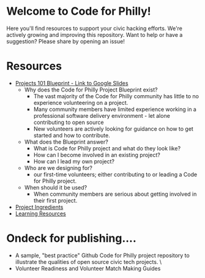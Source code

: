# Welcome to Code for Philly!
Here you'll find resources to support your civic hacking efforts. We're actively growing and improving this repository. Want to help or have a suggestion? Please share by opening an issue!

# Resources
- [Projects 101 Blueprint - Link to Google Slides](https://docs.google.com/a/codeforphilly.org/presentation/d/1d7zazkSMwshShctmlLavJHFl9EQVUxavuwTaaudGEZ8/edit?usp=sharing)
  - Why does the Code for Philly Project Blueprint exist?
    - The vast majority of the Code for Philly community has little to no experience volunteering on a project. 
     - Many community members have limited experience working in a professional software delivery environment - let alone contributing to open source 
    - New volunteers are actively looking for guidance on how to get started and how to contribute. 
  - What does the Blueprint answer? 
    - What is Code for Philly project and what do they look like?
    - How can I become involved in an existing project?
    - How can I lead my own project?
  - Who are we designing for?
    - our first-time volunteers; either contributing to or leading a Code for Philly project. 
  - When should it be used?
    - When community members are serious about getting involved in their first project. 
- [Project Ingredients](INGREDIENTS.md)
- [Learning Resources](LEARNING.md)

# Ondeck for publishing....
- A sample, "best practice" Github Code for Philly project repository to illustrate the qualities of open source civic tech projects. \
- Volunteer Readiness and Volunteer Match Making Guides
